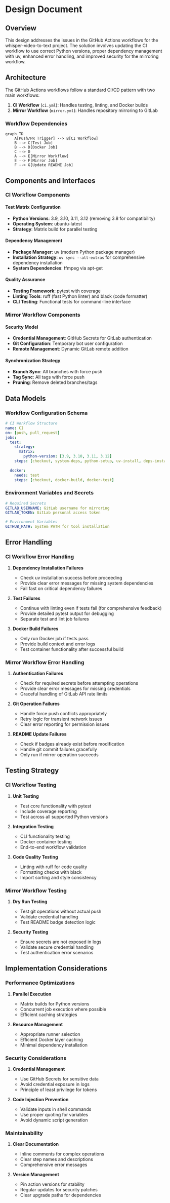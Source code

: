 # Design Document

## Overview

This design addresses the issues in the GitHub Actions workflows for the whisper-video-to-text project. The solution involves updating the CI workflow to use correct Python versions, proper dependency management with uv, enhanced error handling, and improved security for the mirroring workflow.

## Architecture

The GitHub Actions workflows follow a standard CI/CD pattern with two main workflows:

1. **CI Workflow** (`ci.yml`): Handles testing, linting, and Docker builds
2. **Mirror Workflow** (`mirror.yml`): Handles repository mirroring to GitLab

### Workflow Dependencies

```mermaid
graph TD
    A[Push/PR Trigger] --> B[CI Workflow]
    B --> C[Test Job]
    B --> D[Docker Job]
    C --> D
    A --> E[Mirror Workflow]
    E --> F[Mirror Job]
    F --> G[Update README Job]
```

## Components and Interfaces

### CI Workflow Components

#### Test Matrix Configuration
- **Python Versions**: 3.9, 3.10, 3.11, 3.12 (removing 3.8 for compatibility)
- **Operating System**: ubuntu-latest
- **Strategy**: Matrix build for parallel testing

#### Dependency Management
- **Package Manager**: uv (modern Python package manager)
- **Installation Strategy**: `uv sync --all-extras` for comprehensive dependency installation
- **System Dependencies**: ffmpeg via apt-get

#### Quality Assurance
- **Testing Framework**: pytest with coverage
- **Linting Tools**: ruff (fast Python linter) and black (code formatter)
- **CLI Testing**: Functional tests for command-line interface

### Mirror Workflow Components

#### Security Model
- **Credential Management**: GitHub Secrets for GitLab authentication
- **Git Configuration**: Temporary bot user configuration
- **Remote Management**: Dynamic GitLab remote addition

#### Synchronization Strategy
- **Branch Sync**: All branches with force push
- **Tag Sync**: All tags with force push
- **Pruning**: Remove deleted branches/tags

## Data Models

### Workflow Configuration Schema

```yaml
# CI Workflow Structure
name: CI
on: [push, pull_request]
jobs:
  test:
    strategy:
      matrix:
        python-version: [3.9, 3.10, 3.11, 3.12]
    steps: [checkout, system-deps, python-setup, uv-install, deps-install, test, lint, cli-test]
  
  docker:
    needs: test
    steps: [checkout, docker-build, docker-test]
```

### Environment Variables and Secrets

```yaml
# Required Secrets
GITLAB_USERNAME: GitLab username for mirroring
GITLAB_TOKEN: GitLab personal access token

# Environment Variables
GITHUB_PATH: System PATH for tool installation
```

## Error Handling

### CI Workflow Error Handling

1. **Dependency Installation Failures**
   - Check uv installation success before proceeding
   - Provide clear error messages for missing system dependencies
   - Fail fast on critical dependency failures

2. **Test Failures**
   - Continue with linting even if tests fail (for comprehensive feedback)
   - Provide detailed pytest output for debugging
   - Separate test and lint job failures

3. **Docker Build Failures**
   - Only run Docker job if tests pass
   - Provide build context and error logs
   - Test container functionality after successful build

### Mirror Workflow Error Handling

1. **Authentication Failures**
   - Check for required secrets before attempting operations
   - Provide clear error messages for missing credentials
   - Graceful handling of GitLab API rate limits

2. **Git Operation Failures**
   - Handle force push conflicts appropriately
   - Retry logic for transient network issues
   - Clear error reporting for permission issues

3. **README Update Failures**
   - Check if badges already exist before modification
   - Handle git commit failures gracefully
   - Only run if mirror operation succeeds

## Testing Strategy

### CI Workflow Testing

1. **Unit Testing**
   - Test core functionality with pytest
   - Include coverage reporting
   - Test across all supported Python versions

2. **Integration Testing**
   - CLI functionality testing
   - Docker container testing
   - End-to-end workflow validation

3. **Code Quality Testing**
   - Linting with ruff for code quality
   - Formatting checks with black
   - Import sorting and style consistency

### Mirror Workflow Testing

1. **Dry Run Testing**
   - Test git operations without actual push
   - Validate credential handling
   - Test README badge detection logic

2. **Security Testing**
   - Ensure secrets are not exposed in logs
   - Validate secure credential handling
   - Test authentication error scenarios

## Implementation Considerations

### Performance Optimizations

1. **Parallel Execution**
   - Matrix builds for Python versions
   - Concurrent job execution where possible
   - Efficient caching strategies

2. **Resource Management**
   - Appropriate runner selection
   - Efficient Docker layer caching
   - Minimal dependency installation

### Security Considerations

1. **Credential Management**
   - Use GitHub Secrets for sensitive data
   - Avoid credential exposure in logs
   - Principle of least privilege for tokens

2. **Code Injection Prevention**
   - Validate inputs in shell commands
   - Use proper quoting for variables
   - Avoid dynamic script generation

### Maintainability

1. **Clear Documentation**
   - Inline comments for complex operations
   - Clear step names and descriptions
   - Comprehensive error messages

2. **Version Management**
   - Pin action versions for stability
   - Regular updates for security patches
   - Clear upgrade paths for dependencies
